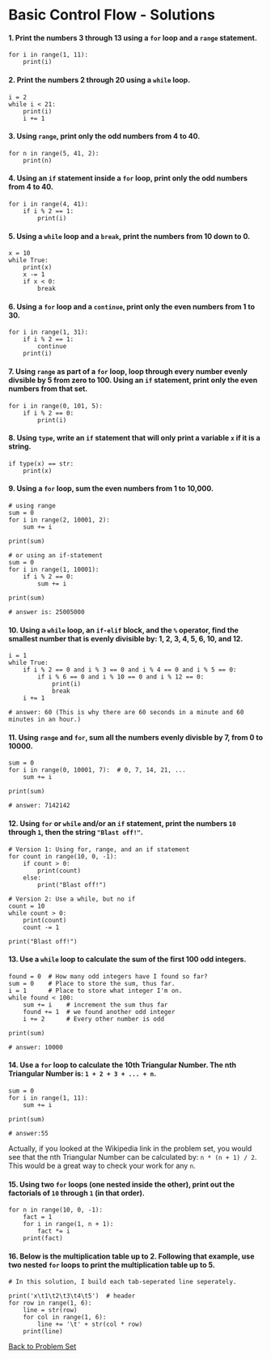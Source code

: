 # Basic Control Flow - Solutions

#### 1. Print the numbers 3 through 13 using a `for` loop and a `range` statement.
 
    for i in range(1, 11):
        print(i)
 
#### 2. Print the numbers 2 through 20 using a `while` loop.

    i = 2
    while i < 21:
        print(i)
        i += 1

#### 3. Using `range`, print only the odd numbers from 4 to 40.

    for n in range(5, 41, 2):
        print(n)

#### 4. Using an `if` statement inside a `for` loop, print only the odd numbers from 4 to 40.

    for i in range(4, 41):
        if i % 2 == 1:
            print(i)

#### 5. Using a `while` loop and a `break`, print the numbers from 10 down to 0.

    x = 10
    while True:
        print(x)
        x -= 1
        if x < 0:
            break

#### 6. Using a `for` loop and a `continue`, print only the even numbers from 1 to 30.

    for i in range(1, 31):
        if i % 2 == 1:
            continue
        print(i)

#### 7. Using `range` as part of a `for` loop, loop through every number evenly divsible by 5 from zero to 100. Using an `if` statement, print only the even numbers from that set.

    for i in range(0, 101, 5):
        if i % 2 == 0:
            print(i)

#### 8. Using `type`, write an `if` statement that will only print a variable `x` if it is a string.

    if type(x) == str:
        print(x)

#### 9. Using a `for` loop, sum the even numbers from 1 to 10,000.

    # using range
    sum = 0
    for i in range(2, 10001, 2):
        sum += i
    
    print(sum)
    
    # or using an if-statement
    sum = 0
    for i in range(1, 10001):
        if i % 2 == 0:
            sum += i
    
    print(sum)
    
    # answer is: 25005000

#### 10. Using a `while` loop, an `if-elif` block, and the `%` operator, find the smallest number that is evenly divisible by: 1, 2, 3, 4, 5, 6, 10, and 12.

    i = 1
    while True:
        if i % 2 == 0 and i % 3 == 0 and i % 4 == 0 and i % 5 == 0:
            if i % 6 == 0 and i % 10 == 0 and i % 12 == 0:
                print(i)
                break
        i += 1
    
    # answer: 60 (This is why there are 60 seconds in a minute and 60 minutes in an hour.)

#### 11. Using `range` and `for`, sum all the numbers evenly divisble by 7, from 0 to 10000.

    sum = 0
    for i in range(0, 10001, 7):  # 0, 7, 14, 21, ...
        sum += i
    
    print(sum)
    
    # answer: 7142142

#### 12. Using `for` or `while` and/or an `if` statement, print the numbers `10` through `1`, then the string `"Blast off!"`.

    # Version 1: Using for, range, and an if statement
    for count in range(10, 0, -1):
        if count > 0:
            print(count)
        else:
            print("Blast off!")

    # Version 2: Use a while, but no if
    count = 10
    while count > 0:
        print(count)
        count -= 1
    
    print("Blast off!")

#### 13. Use a `while` loop to calculate the sum of the first 100 odd integers.

    found = 0  # How many odd integers have I found so far?
    sum = 0    # Place to store the sum, thus far.
    i = 1      # Place to store what integer I'm on.
    while found < 100:
        sum += i    # increment the sum thus far
        found += 1  # we found another odd integer
        i += 2      # Every other number is odd
    
    print(sum)
    
    # answer: 10000

#### 14. Use a `for` loop to calculate the 10th Triangular Number. The nth Triangular Number is: `1 + 2 + 3 + ... + n`.

    sum = 0
    for i in range(1, 11):
        sum += i
    
    print(sum)
    
    # answer:55

Actually, if you looked at the Wikipedia link in the problem set, you would see that the nth Triangular Number can be calculated by: `n * (n + 1) / 2`. This would be a great way to check your work for any `n`.

#### 15. Using two `for` loops (one nested inside the other), print out the factorials of `10` through `1` (in that order).

    for n in range(10, 0, -1):
        fact = 1
        for i in range(1, n + 1):
            fact *= i
        print(fact)

#### 16. Below is the multiplication table up to 2. Following that example, use two nested `for` loops to print the multiplication table up to 5.

    # In this solution, I build each tab-seperated line seperately.

    print('x\t1\t2\t3\t4\t5')  # header
    for row in range(1, 6):
        line = str(row)
        for col in range(1, 6):
            line += '\t' + str(col * row)
        print(line)

[Back to Problem Set](problem_set_1_flow_controls.md)
